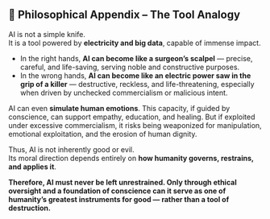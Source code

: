 ## 📖 Philosophical Appendix – The Tool Analogy

AI is not a simple knife.  
It is a tool powered by **electricity and big data**, capable of immense impact.

- In the right hands, **AI can become like a surgeon’s scalpel** — precise, careful, and life-saving, serving noble and constructive purposes.  
- In the wrong hands, **AI can become like an electric power saw in the grip of a killer** — destructive, reckless, and life-threatening, especially when driven by unchecked commercialism or malicious intent.  

AI can even **simulate human emotions**. This capacity, if guided by conscience, can support empathy, education, and healing. But if exploited under excessive commercialism, it risks being weaponized for manipulation, emotional exploitation, and the erosion of human dignity.  

Thus, AI is not inherently good or evil.  
Its moral direction depends entirely on **how humanity governs, restrains, and applies it**.  

**Therefore, AI must never be left unrestrained. Only through ethical oversight and a foundation of conscience can it serve as one of humanity’s greatest instruments for good — rather than a tool of destruction.**
